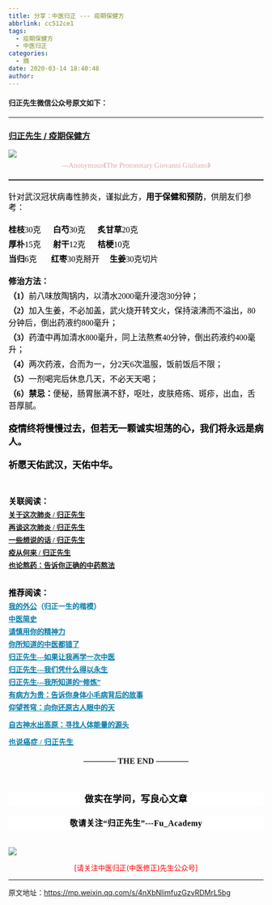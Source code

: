 ```yaml
---
title: 分享：中医归正 --- 疫期保健方
abbrlink: cc512ce1
tags:
  - 疫期保健方
  - 中医归正
categories:
  - 摘
date: 2020-03-14 18:40:48
author:
---
```




<!-- more -->
#### 归正先生微信公众号原文如下：
---

###  [归正先生 / 疫期保健方](https://mp.weixin.qq.com/s/4nXbNlimfuzGzvRDMrL5bg "跳转至原文")



<div class="rich_media_content ">
                    <section style="text-align: center;line-height: normal;"><img style="clear: both; display: block; margin:auto;" src="https://tva3.sinaimg.cn/large/8bf740e1ly1ge2sn7qpaaj20e809vain.jpg" data-type="jpeg" data-w="512" style="width: 100%;height: auto;"  /></section><p style="white-space: normal;text-align: center;margin-bottom: 15px;line-height: normal;margin-top: 5px;"><span style="font-family: 仿宋;background-color: rgb(255, 255, 255);max-width: 100%;color: rgb(215, 171, 169);font-size: 14px;line-height: 22.4px;box-sizing: border-box !important;overflow-wrap: break-word !important;">---Anonymous《The Protonotary Giovanni Giuliano》</span></p><hr style="white-space: normal;border-style: solid;border-right-width: 0px;border-bottom-width: 0px;border-left-width: 0px;border-color: rgba(0, 0, 0, 0.1);transform-origin: 0px 0px;transform: scale(1, 0.5);"  /><section style="margin-top: 20px;white-space: normal;line-height: 1.5em;margin-bottom: 20px;"><span style="color: rgb(0, 0, 0);font-family: 仿宋;font-size: 16px;">针对武汉冠状病毒性肺炎，谨拟此方，</span><strong style="color: rgb(0, 0, 0);font-family: 仿宋;font-size: 16px;">用于保健和预防</strong><span style="color: rgb(0, 0, 0);font-family: 仿宋;font-size: 16px;">，供朋友们参考：</span><br  /></section><p style="margin-top: 5px;margin-bottom: 5px;"><strong><span style="color: rgb(0, 0, 0);font-family: 仿宋;font-size: 16px;">桂枝</span></strong><span style="color: rgb(0, 0, 0);font-family: 仿宋;font-size: 16px;">30克 &nbsp;&nbsp;&nbsp;&nbsp;&nbsp;<strong>白芍</strong>30克 &nbsp;&nbsp;&nbsp;&nbsp;&nbsp;<strong>炙甘草</strong>20克</span></p><p style="margin-top: 5px;margin-bottom: 5px;"><strong><span style="color: rgb(0, 0, 0);font-family: 仿宋;font-size: 16px;">厚朴</span></strong><span style="color: rgb(0, 0, 0);font-family: 仿宋;font-size: 16px;">15克&nbsp; &nbsp; &nbsp;&nbsp;</span><strong><span style="color: rgb(0, 0, 0);font-family: 仿宋;font-size: 16px;">射干</span></strong><span style="color: rgb(0, 0, 0);font-family: 仿宋;font-size: 16px;">12克 &nbsp;&nbsp;&nbsp;&nbsp;&nbsp;<strong>桔梗</strong>10克</span></p><section style="margin-top: 5px;margin-bottom: 20px;"><strong><span style="color: rgb(0, 0, 0);font-family: 仿宋;font-size: 16px;">当归</span></strong><span style="color: rgb(0, 0, 0);font-family: 仿宋;font-size: 16px;">6克 &nbsp; &nbsp; &nbsp; <strong>红枣</strong>30克掰开 &nbsp;&nbsp;&nbsp;&nbsp;<strong>生姜</strong>30克切片&nbsp; &nbsp; &nbsp; &nbsp; &nbsp; &nbsp; &nbsp; &nbsp; &nbsp; &nbsp; &nbsp; &nbsp; &nbsp; &nbsp;&nbsp;</span></section><section style="margin-bottom: 5px;margin-top: 20px;"><strong><span style="color: rgb(0, 0, 0);font-family: 仿宋;font-size: 16px;">修治方法：</span></strong></section><p style="margin-top: 5px;margin-bottom: 5px;"><span style="color: rgb(0, 0, 0);font-family: 仿宋;font-size: 16px;"><strong>（1）</strong>前八味放陶锅内，以清水2000毫升浸泡30分钟；</span></p><p style="margin-top: 5px;margin-bottom: 5px;"><strong><span style="color: rgb(0, 0, 0);font-family: 仿宋;font-size: 16px;">（2）</span></strong><span style="color: rgb(0, 0, 0);font-family: 仿宋;font-size: 16px;">加入生姜，不必加盖，武火烧开转文火，保持滚沸而不溢出，</span><span style="color: rgb(0, 0, 0);font-family: 仿宋;font-size: 16px;">80分钟后，倒出药液约800毫升；</span></p><p style="margin-top: 5px;margin-bottom: 5px;"><strong><span style="color: rgb(0, 0, 0);font-family: 仿宋;font-size: 16px;">（3）</span></strong><span style="color: rgb(0, 0, 0);font-family: 仿宋;font-size: 16px;">药渣中再加清水800毫升，同上法熬煮40分钟，倒出药液约400毫升；</span></p><p style="margin-top: 5px;margin-bottom: 5px;"><strong><span style="color: rgb(0, 0, 0);font-family: 仿宋;font-size: 16px;">（4）</span></strong><span style="color: rgb(0, 0, 0);font-family: 仿宋;font-size: 16px;">两次药液，合而为一，分2天6次温服，饭前饭后不限；</span></p><p style="margin-top: 5px;margin-bottom: 5px;"><strong><span style="color: rgb(0, 0, 0);font-family: 仿宋;font-size: 16px;">（5）</span></strong><span style="color: rgb(0, 0, 0);font-family: 仿宋;font-size: 16px;">一剂喝完后休息几天，不必天天喝；</span></p><section style="margin-top: 5px;margin-bottom: 20px;"><strong><span style="color: rgb(0, 0, 0);font-family: 仿宋;font-size: 16px;">（6）禁忌：</span></strong><span style="color: rgb(0, 0, 0);font-family: 仿宋;font-size: 16px;">便秘，肠胃胀满不舒，呕吐，皮肤疮疡、斑疹，出血，舌苔厚腻。&nbsp;</span></section><section style="margin-bottom: 15px;margin-top: 20px;"><strong style="font-size: 18px;"><span style="color: rgb(0, 0, 0);font-family: 仿宋;">疫情终将慢慢过去，但若无一颗诚实坦荡的心，我们将永远是病人。</span></strong></section><section style="margin-bottom: 15px;margin-top: 20px;"><strong style="font-size: 18px;"><span style="color: rgb(0, 0, 0);font-family: 仿宋;"></span></strong><strong style="font-size: 18px;"><span style="color: rgb(0, 0, 0);font-family: 仿宋;">祈愿天佑武汉，天佑中华。</span></strong></section><p style="margin-bottom: 15px;margin-top: 10px;"><br  /></p><section style="margin-top: 10px;margin-bottom: 5px;"><strong><span style="color: rgb(0, 0, 0);font-family: 仿宋;font-size: 16px;">关联阅读：</span></strong><span style="color: rgb(0, 0, 0);font-family: 仿宋;font-size: 16px;"></span><br  /></section><section style="margin-top: 5px;margin-bottom: 5px;white-space: normal;line-height: normal;"><strong style="font-family: 仿宋;font-size: 16px;"></strong><a target="_blank" href="http://mp.weixin.qq.com/s?__biz=MzI5NzQzMzY5NQ==&amp;mid=2247484231&amp;idx=1&amp;sn=d8df6f9b5ccb32e8421dcc39319f1ab3&amp;chksm=ecb46c77dbc3e561fce6ea3decb5c9bbfc435bec524973ec000f92c3a1412b62189515f35ae2&amp;scene=21#wechat_redirect" data-itemshowtype="0" tab="innerlink" data-linktype="2" style="text-decoration: underline;"><strong><span style="font-family: 仿宋;font-size: 14px;text-align: center;">关于这次肺炎 / 归正先生</span></strong></a></section><section style="margin-top: 5px;margin-bottom: 5px;white-space: normal;line-height: normal;"><a target="_blank" href="http://mp.weixin.qq.com/s?__biz=MzI5NzQzMzY5NQ==&amp;mid=2247484236&amp;idx=1&amp;sn=309936129bef12e6e45d385511e75a41&amp;chksm=ecb46c7cdbc3e56a48329c8f114290cd0da94ca014a31bfca0c6f58c5cf753694a1f8cd92b5b&amp;scene=21#wechat_redirect" data-itemshowtype="0" tab="innerlink" data-linktype="2" style="text-decoration: underline;"><strong><span style="font-family: 仿宋;font-size: 14px;text-align: center;">再谈这次肺炎 / 归正先生</span></strong></a><br  /></section><section style="margin-top: 5px;margin-bottom: 5px;white-space: normal;line-height: normal;"><a target="_blank" href="http://mp.weixin.qq.com/s?__biz=MzI5NzQzMzY5NQ==&amp;mid=2247484269&amp;idx=1&amp;sn=c60dd97ad222c1d6e0fd905f875abc8b&amp;chksm=ecb46c5ddbc3e54b7e934c6c657e29ba17878168c8b616e03e1b18317fc269ef222327a26147&amp;scene=21#wechat_redirect" data-itemshowtype="0" tab="innerlink" data-linktype="2" style="text-decoration: underline;"><strong><span style="font-family: 仿宋;font-size: 14px;text-align: center;">一些想说的话 / 归正先生</span></strong></a><br  /></section><section style="margin-top: 5px;margin-bottom: 5px;white-space: normal;line-height: normal;"><a target="_blank" href="http://mp.weixin.qq.com/s?__biz=MzI5NzQzMzY5NQ==&amp;mid=2247484275&amp;idx=1&amp;sn=6e60ef41251a64866754f76d24b04e1b&amp;chksm=ecb46c43dbc3e555e4974d5339f3cc88315bfba65c288f467aa09e455b7341c1c0e9d5555c4e&amp;scene=21#wechat_redirect" data-itemshowtype="0" tab="innerlink" style="text-decoration: underline;" data-linktype="2"><strong><span style="font-family: 仿宋;font-size: 14px;text-align: center;">疫从何来 / 归正先生</span></strong></a><br  /></section><section style="margin-top: 5px;margin-bottom: 5px;white-space: normal;line-height: normal;"><a target="_blank" href="http://mp.weixin.qq.com/s?__biz=MzI5NzQzMzY5NQ==&amp;mid=2247483854&amp;idx=1&amp;sn=71937c7a10eadbf9c1d6f1d8755b073c&amp;chksm=ecb46efedbc3e7e83ef37e5c8cf213d695a7810713338efb1bd41e6c79a0739deecf6301362a&amp;scene=21#wechat_redirect" data-itemshowtype="0" tab="innerlink" style="text-decoration: underline;" data-linktype="2"><strong><span style="font-family: 仿宋;font-size: 14px;text-align: center;">也论熬药：告诉你正确的中药熬法</span></strong></a><br  /></section><section style="margin-top: 5px;margin-bottom: 5px;white-space: normal;line-height: normal;"><br  /></section><p style="margin-top: 10px;margin-bottom: 5px;"><strong><span style="color: rgb(0, 0, 0);font-family: 仿宋;font-size: 16px;">推荐阅读：</span></strong><span style="color: rgb(0, 0, 0);font-family: 仿宋;font-size: 16px;"></span></p><p style="margin-top: 5px;margin-bottom: 5px;white-space: normal;line-height: normal;"><strong><span style="text-decoration: underline;color: rgb(0, 122, 170);font-family: 仿宋;font-size: 14px;text-align: center;"><a href="http://mp.weixin.qq.com/s?__biz=MzI5NzQzMzY5NQ==&amp;mid=2247483946&amp;idx=1&amp;sn=ea0bcd7f5add86208cff4173eadf6556&amp;chksm=ecb46d1adbc3e40cd0deb6d82999f4e138aeccfbcc696966f0eab5f4732075037fa7eb6caa07&amp;scene=21#wechat_redirect" target="_blank" data-linktype="2" style="color: rgb(0, 122, 170);">我的外公</a></span><span style="color: rgb(0, 122, 170);font-family: 仿宋;font-size: 14px;text-align: center;">（归正一生的楷模）</span></strong></p><p style="margin-top: 5px;margin-bottom: 5px;white-space: normal;line-height: normal;"><a target="_blank" href="http://mp.weixin.qq.com/s?__biz=MzI5NzQzMzY5NQ==&amp;mid=2247484224&amp;idx=1&amp;sn=000e808f30509ab836574f26196e5a51&amp;chksm=ecb46c70dbc3e5662d3556e2cc6fc0605c2ef403783ba571bebc7124902547c5f2eb727110b0&amp;scene=21#wechat_redirect" data-itemshowtype="0" tab="innerlink" data-linktype="2"><strong><span style="text-decoration: underline;color: rgb(0, 122, 170);font-family: 仿宋;font-size: 14px;text-align: center;">中医简史</span></strong></a><br  /></p><p style="margin-top: 5px;margin-bottom: 5px;white-space: normal;line-height: normal;"><a href="http://mp.weixin.qq.com/s?__biz=MzI5NzQzMzY5NQ==&amp;mid=2247484012&amp;idx=1&amp;sn=7cb2b912d3850de25b5c5f46c9399bf9&amp;chksm=ecb46d5cdbc3e44ab3fdf567fc8adb4169158ac24916333d995d2b7fca7650d470b53380a702&amp;scene=21#wechat_redirect" target="_blank" data-linktype="2" style="color: rgb(0, 122, 170);text-decoration: underline;font-family: 仿宋;font-size: 14px;"><strong><span style="text-align: center;">请慎用你的精神力</span></strong></a></p><p style="margin-top: 5px;margin-bottom: 5px;white-space: normal;line-height: normal;"><a href="http://mp.weixin.qq.com/s?__biz=MzI5NzQzMzY5NQ==&amp;mid=2247484107&amp;idx=1&amp;sn=9376c455f88cc445f0686c49d45681e5&amp;chksm=ecb46dfbdbc3e4edacc5b562a6ff088f95105aa6a4ed765f102502503f0311be1d43bbe73854&amp;scene=21#wechat_redirect" target="_blank" data-linktype="2" style="color: rgb(0, 122, 170);text-decoration: underline;"><strong><span style="font-family: 仿宋;font-size: 14px;text-align: center;">你所知道的中医都错了</span></strong></a><br  /></p><p style="margin-top: 5px;margin-bottom: 5px;white-space: normal;line-height: normal;"><a href="http://mp.weixin.qq.com/s?__biz=MzI5NzQzMzY5NQ==&amp;mid=2247484087&amp;idx=1&amp;sn=b76fe020a7a744a3f3c7850ad15671e6&amp;chksm=ecb46d87dbc3e491b5c1b56acfa70882bbf3af3c355f8e999c60476e7028238e2441eed1d4da&amp;scene=21#wechat_redirect" target="_blank" data-linktype="2" style="color: rgb(0, 122, 170);text-decoration: underline;"><strong><span style="font-family: 仿宋;font-size: 14px;text-align: center;">归正先生---如果让我再学一次中医</span></strong></a><br  /></p><p style="margin-top: 5px;margin-bottom: 5px;white-space: normal;line-height: normal;"><strong><span style="text-decoration: underline;color: rgb(0, 122, 170);font-family: 仿宋;font-size: 14px;text-align: center;"><a href="http://mp.weixin.qq.com/s?__biz=MzI5NzQzMzY5NQ==&amp;mid=2247484123&amp;idx=1&amp;sn=a338020668e71e03bc3aa12be292db18&amp;chksm=ecb46debdbc3e4fdb775697f54e95816bf3a981e8de06c10ddf38f756e2520d838f79d45f144&amp;scene=21#wechat_redirect" target="_blank" data-linktype="2" style="color: rgb(0, 122, 170);">归正先生---我们凭什么得以永生</a></span></strong></p><p style="margin-top: 5px;margin-bottom: 5px;white-space: normal;line-height: normal;"><strong><span style="text-decoration: underline;color: rgb(0, 122, 170);font-family: 仿宋;font-size: 14px;text-align: center;"><a href="http://mp.weixin.qq.com/s?__biz=MzI5NzQzMzY5NQ==&amp;mid=2247484065&amp;idx=1&amp;sn=6529850aef8f94867b432e60c5deadc4&amp;chksm=ecb46d91dbc3e487bef9ba1a3d92845566ac1edcd720100255cf4c05026c333e49e089705e17&amp;scene=21#wechat_redirect" target="_blank" data-linktype="2" style="color: rgb(0, 122, 170);">归正先生---我所知道的“修炼”</a></span></strong></p><p style="margin-top: 5px;margin-bottom: 5px;white-space: normal;line-height: normal;"><strong><span style="text-decoration: underline;font-family: 仿宋;font-size: 14px;color: rgb(0, 122, 170);text-align: center;"><a href="http://mp.weixin.qq.com/s?__biz=MzI5NzQzMzY5NQ==&amp;mid=2247484089&amp;idx=1&amp;sn=d49c8b96732f8c6b9e0d703ad6ee7695&amp;chksm=ecb46d89dbc3e49f2b4c29c40ead678d8132b4e7fdac14faff72c31b9e61f2a864d5d2ca663d&amp;scene=21#wechat_redirect" target="_blank" data-linktype="2" style="color: rgb(0, 122, 170);">有病方为贵：告诉你身体小毛病背后的故事</a></span></strong></p><p style="margin-top: 5px;margin-bottom: 5px;white-space: normal;line-height: normal;"><a href="http://mp.weixin.qq.com/s?__biz=MzI5NzQzMzY5NQ==&amp;mid=2247483964&amp;idx=1&amp;sn=f3981bc0edee904bfcf1f8318ba17db9&amp;chksm=ecb46d0cdbc3e41a1b9690db7c84e9150a12dd3fba6ddcb109fc3dec54f2a88f6f540db9b44b&amp;scene=21#wechat_redirect" target="_blank" data-linktype="2" style="color: rgb(0, 122, 170);text-decoration: underline;font-family: 仿宋;font-size: 14px;"><strong><span style="text-align: center;">仰望苍穹：向你还原古人眼中的天</span></strong></a></p><p style="white-space: normal;"><strong><span style="text-decoration: underline;font-family: 仿宋;font-size: 14px;color: rgb(0, 122, 170);text-align: center;"><a href="http://mp.weixin.qq.com/s?__biz=MzI5NzQzMzY5NQ==&amp;mid=2247483837&amp;idx=1&amp;sn=ee187f53d00e93d4df6fcf2d4cecd2a9&amp;chksm=ecb46e8ddbc3e79b68c067618a189e628651cf85a23b947cdb7e4aa3a1edd3b4f100d4566b97&amp;scene=21#wechat_redirect" target="_blank" data-linktype="2" style="color: rgb(0, 122, 170);">自古神水出高原：寻找人体能量的源头</a></span></strong><br  /></p><p style="margin-top: 5px;margin-bottom: 5px;white-space: normal;line-height: normal;"><strong style="color: rgb(0, 122, 170);text-decoration: underline;font-family: 仿宋;letter-spacing: 0.5px;font-size: 14px;background-color: rgb(255, 255, 255);"><a href="http://mp.weixin.qq.com/s?__biz=MzI5NzQzMzY5NQ==&amp;mid=2247484160&amp;idx=1&amp;sn=0e87693db4b2b76954137fb20b0bc7df&amp;chksm=ecb46c30dbc3e52630634fc9b13cc9ca29deba458be5a195a4c91a3a161f160508b928bdf330&amp;scene=21#wechat_redirect" target="_blank" data-linktype="2" style="color: rgb(0, 122, 170);">也说癌症 / 归正先生</a></strong></p><section style="margin-top: 20px;margin-bottom: 15px;white-space: normal;text-align: center;"><span style="font-family: 仿宋;font-size: 16px;"><strong style="text-align: justify;">———— THE&nbsp;END ————</strong></span></section><p style="margin-top: 15px;margin-bottom: 15px;white-space: normal;text-align: center;"><br  /></p><section style="margin-top: 20px;margin-bottom: 5px;white-space: normal;font-size: 16px;max-width: 100%;min-height: 1em;color: rgb(62, 62, 62);text-align: center;line-height: 1.75em;background-color: rgb(255, 255, 255);box-sizing: border-box !important;overflow-wrap: break-word !important;"><strong><span style="font-size: 18px;color: rgb(0, 0, 0);max-width: 100%;font-family: 仿宋;letter-spacing: 0.5px;box-sizing: border-box !important;overflow-wrap: break-word !important;">做实在学问，写良心文章</span></strong></section><section style="margin-top: 20px;margin-bottom: 15px;white-space: normal;font-size: 16px;max-width: 100%;min-height: 1em;color: rgb(62, 62, 62);background-color: rgb(255, 255, 255);line-height: 1.75em;text-align: center;box-sizing: border-box !important;overflow-wrap: break-word !important;"><strong><span style="color: rgb(0, 0, 0);max-width: 100%;font-family: 仿宋;letter-spacing: 0.5px;box-sizing: border-box !important;overflow-wrap: break-word !important;">敬请关注“归正先生”---Fu_Academy</span></strong></section><hr style="white-space: normal;font-size: 16px;max-width: 100%;color: rgb(62, 62, 62);background-color: rgb(255, 255, 255);box-sizing: border-box !important;overflow-wrap: break-word !important;"  />
					<img style="clear: both; display: block; margin:auto;" src="http://wx1.sinaimg.cn/mw690/8bf740e1gy1fgqt1hfuomj20hs0bzmyp.jpg" /><p style="text-align: center; color: red">[请关注中医归正(中医修正)先生公众号]</p><hr />
                </div>



原文地址：https://mp.weixin.qq.com/s/4nXbNlimfuzGzvRDMrL5bg


